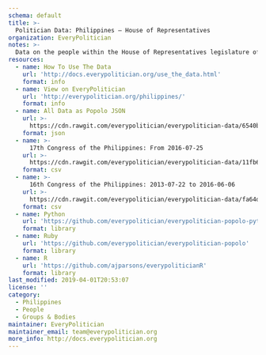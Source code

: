 ```yaml
---
schema: default
title: >-
  Politician Data: Philippines — House of Representatives
organization: EveryPolitician
notes: >-
  Data on the people within the House of Representatives legislature of Philippines.
resources:
  - name: How To Use The Data
    url: 'http://docs.everypolitician.org/use_the_data.html'
    format: info
  - name: View on EveryPolitician
    url: 'http://everypolitician.org/philippines/'
    format: info
  - name: All Data as Popolo JSON
    url: >-
      https://cdn.rawgit.com/everypolitician/everypolitician-data/6540b7309dac490d57398d186d89648307c66d87/data/Philippines/House/ep-popolo-v1.0.json
    format: json
  - name: >-
      17th Congress of the Philippines: From 2016-07-25
    url: >-
      https://cdn.rawgit.com/everypolitician/everypolitician-data/11fb6f44ad04668038191d2a25882f38a94a14e4/data/Philippines/House/term-17.csv
    format: csv
  - name: >-
      16th Congress of the Philippines: 2013-07-22 to 2016-06-06
    url: >-
      https://cdn.rawgit.com/everypolitician/everypolitician-data/fa64dd42038856a6379e1147ffc574990c3a5b0b/data/Philippines/House/term-16.csv
    format: csv
  - name: Python
    url: 'https://github.com/everypolitician/everypolitician-popolo-python'
    format: library
  - name: Ruby
    url: 'https://github.com/everypolitician/everypolitician-popolo'
    format: library
  - name: R
    url: 'https://github.com/ajparsons/everypoliticianR'
    format: library
last_modified: 2019-04-01T20:53:07
license: ''
category:
  - Philippines
  - People
  - Groups & Bodies
maintainer: EveryPolitician
maintainer_email: team@everypolitician.org
more_info: http://docs.everypolitician.org
---
```

